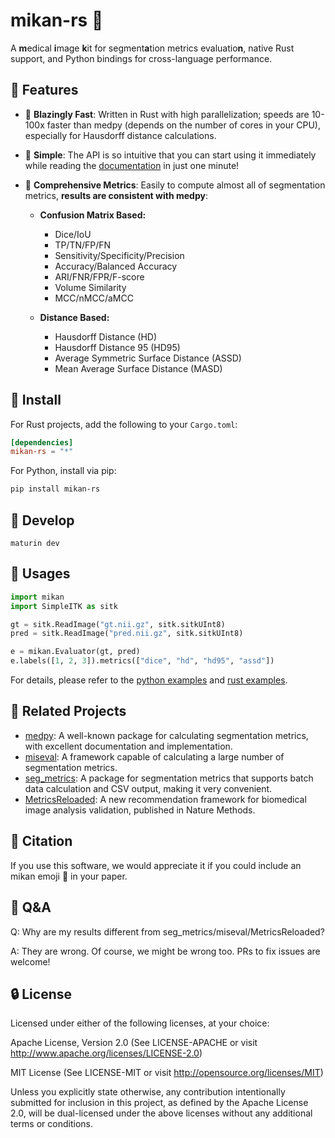 # mikan-rs 🍊

A **m**edical **i**mage **k**it for segment**a**tion metrics evaluatio**n**, native Rust support, and Python bindings for cross-language performance.

## 🎨 Features

- 🚀 **Blazingly Fast**: Written in Rust with high parallelization; speeds are 10-100x faster than medpy (depends on the number of cores in your CPU), especially for Hausdorff distance calculations.

- 🎯 **Simple**: The API is so intuitive that you can start using it immediately while reading the [documentation](https://github.com/Plasma-Blue/mikan-rs/blob/master/examples/tutorial.ipynb) in just one minute!

- 🧮 **Comprehensive Metrics**: Easily to compute almost all of segmentation metrics, **results are consistent with medpy**:

  - **Confusion Matrix Based:**

    - Dice/IoU
    - TP/TN/FP/FN
    - Sensitivity/Specificity/Precision
    - Accuracy/Balanced Accuracy
    - ARI/FNR/FPR/F-score
    - Volume Similarity
    - MCC/nMCC/aMCC

  - **Distance Based:**
    - Hausdorff Distance (HD)
    - Hausdorff Distance 95 (HD95)
    - Average Symmetric Surface Distance (ASSD)
    - Mean Average Surface Distance (MASD)

## 🔨 Install

For Rust projects, add the following to your `Cargo.toml`:

```toml
[dependencies]
mikan-rs = "*"
```

For Python, install via pip:

```sh
pip install mikan-rs
```

## 🥒 Develop

`maturin dev`

## 📘 Usages

```python
import mikan
import SimpleITK as sitk

gt = sitk.ReadImage("gt.nii.gz", sitk.sitkUInt8)
pred = sitk.ReadImage("pred.nii.gz", sitk.sitkUInt8)

e = mikan.Evaluator(gt, pred)
e.labels([1, 2, 3]).metrics(["dice", "hd", "hd95", "assd"])
```

For details, please refer to the [python examples](https://github.com/Plasma-Blue/mikan-rs/blob/master/examples/tutorial.ipynb) and [rust examples](https://github.com/Plasma-Blue/mikan-rs/blob/master/examples/tutorial.rs).

## 🎄 Related Projects

- [medpy](https://github.com/loli/medpy): A well-known package for calculating segmentation metrics, with excellent documentation and implementation.
- [miseval](https://github.com/frankkramer-lab/miseval): A framework capable of calculating a large number of segmentation metrics.
- [seg_metrics](https://github.com/Jingnan-Jia/segmentation_metrics): A package for segmentation metrics that supports batch data calculation and CSV output, making it very convenient.
- [MetricsReloaded](https://github.com/Project-MONAI/MetricsReloaded): A new recommendation framework for biomedical image analysis validation, published in Nature Methods.

## 📃 Citation

If you use this software, we would appreciate it if you could include an mikan emoji 🍊 in your paper.

## 🍚 Q&A

Q: Why are my results different from seg_metrics/miseval/MetricsReloaded?

A: They are wrong. Of course, we might be wrong too. PRs to fix issues are welcome!

## 🔒 License

Licensed under either of the following licenses, at your choice:

Apache License, Version 2.0
(See LICENSE-APACHE or visit <http://www.apache.org/licenses/LICENSE-2.0>)

MIT License
(See LICENSE-MIT or visit <http://opensource.org/licenses/MIT>)

Unless you explicitly state otherwise, any contribution intentionally submitted for inclusion in this project, as defined by the Apache License 2.0, will be dual-licensed under the above licenses without any additional terms or conditions.
